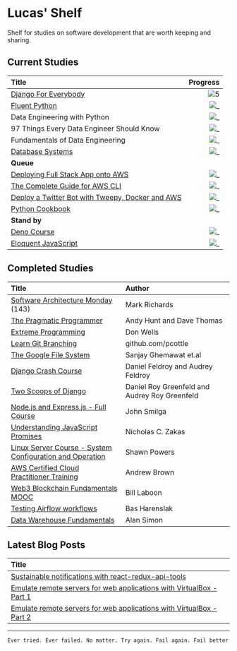 # Lucas' Shelf

Shelf for studies on software development that are worth keeping and sharing.

## Current Studies

|Title|Progress|
|:---|---:|
| [Django For Everybody](https://www.youtube.com/watch?v=o0XbHvKxw7Y&ab_channel=freeCodeCamp.org) | ![5](https://progress-bar.dev/65/?title=12:03:30\/18:40:43&color=babaca&width=120) |
| [Fluent Python](https://github.com/fluentpython/example-code-2e) | ![_](https://progress-bar.dev/55/?title=pg.398\/711&color=babaca&width=120) |
| Data Engineering with Python | ![_](https://progress-bar.dev/10/?title=pg.36\/345&color=babaca&width=120) |
| 97 Things Every Data Engineer Should Know | ![_](https://progress-bar.dev/8/?title=pg.21\/222&color=babaca&width=120) |
| Fundamentals of Data Engineering | ![_](https://progress-bar.dev/3/?title=pg.18\/544&color=babaca&width=120) |
| [Database Systems](https://www.youtube.com/watch?v=4cWkVbC2bNE) | ![_](https://progress-bar.dev/2/?title=00:29:11\/17:07:41&color=babaca&width=120) |
|**Queue**||
|[Deploying Full Stack App onto AWS](https://www.youtube.com/watch?v=NjYsXuSBZ5U&t=145&ab_channel=SanjeevThiyagarajan) | ![_](https://progress-bar.dev/0/?title=0:00:00\/1:42:39&color=babaca&width=120)|
| [The Complete Guide for AWS CLI](https://www.youtube.com/watch?v=PWAnY-w1SGQ&ab_channel=SanjeevThiyagarajan) | ![_](https://progress-bar.dev/0/?title=0:00:00\/1:00:59&color=babaca&width=120) |
| [Deploy a Twitter Bot with Tweepy, Docker and AWS](https://realpython.com/twitter-bot-python-tweepy/) | ![_](https://progress-bar.dev/0/?title=0\/100&color=babaca&width=120) |
| [Python Cookbook](https://github.com/CavalcanteLucas/cookbook/blob/master/Python_Cookbook_3rd_Edition.pdf) | ![_](https://progress-bar.dev/26/?title=pg.175\/664&color=babaca&width=120) |
|**Stand by**||
| [Deno Course](https://www.youtube.com/watch?v=TQUy8ENesGY&ab_channel=freeCodeCamp.org) | ![_](https://progress-bar.dev/17/?title=01:06:50\/6:23:06&color=babaca&width=120) |
| [Eloquent JavaScript](https://eloquentjavascript.net/) | ![_](https://progress-bar.dev/0/?title=chap.1\/21&color=babaca&width=120) |

## Completed Studies

|Title|Author
|:---|:---|
| [Software Architecture Monday](https://www.youtube.com/playlist?list=PLdsOZAx8I5umhnn5LLTNJbFgwA3xbycar) (143) | Mark Richards |
[The Pragmatic Programmer](https://github.com/PegasusWang/books-1/raw/master/software-development/The%20Pragmatic%20Programmer.pdf) | Andy Hunt and Dave Thomas |
[Extreme Programming](http://www.extremeprogramming.org/index.html) | Don Wells |
[Learn Git Branching](https://learngitbranching.js.org) | github.com/pcottle |
[The Google File System](https://static.googleusercontent.com/media/research.google.com/en//archive/gfs-sosp2003.pdf) | Sanjay Ghemawat et&#46;al |
[Django Crash Course](https://www.scribd.com/document/459262375/Daniel-Roy-Greenfield-Audrey-Roy-Greenfield-Django-Crash-Course-2020-pdf) | Daniel Feldroy and Audrey Feldroy|
[Two Scoops of Django](https://www.feldroy.com/books/two-scoops-of-django-3-x)| Daniel Roy Greenfeld and Audrey Roy Greenfeld |
[Node.js and Express.js - Full Course](https://www.youtube.com/watch?v=Oe421EPjeBE) | John Smilga |
[Understanding JavaScript Promises](https://cdn.xgqfrms.xyz/promise/understanding-javascript-promises.pdf) | Nicholas C. Zakas |
[Linux Server Course - System Configuration and Operation](https://www.youtube.com/watch?v=WMy3OzvBWc0&ab_channel=freeCodeCamp.org) | Shawn Powers |
[AWS Certified Cloud Practitioner Training](https://www.youtube.com/watch?v=3hLmDS179YE&ab_channel=freeCodeCamp.org) | Andrew Brown |
[Web3 Blockchain Fundamentals MOOC](https://www.youtube.com/watch?v=y8YyZELnVaw&list=PLxVihxZC42nF_MCN9PTvZMIifRjx9cZ2J&index=1&ab_channel=Web3Foundation) | Bill Laboon |
| [Testing Airflow workflows](https://www.youtube.com/watch?v=ANJnYbLwLjE) | Bas Harenslak |
| [Data Warehouse Fundamentals](https://www.udemy.com/course/data-warehouse-fundamentals-for-beginners/) | Alan Simon |

## Latest Blog Posts

| Title |
|:---|
|[Sustainable notifications with react-redux-api-tools](https://labcodes.com.br/blog/en-us/development/messaging-with-react-redux-api-tools/)|
|[Emulate remote servers for web applications with VirtualBox - Part 1](https://labcodes.com.br/blog/en-us/development/emulate-remote-servers-web-applications-virtualbox-part-1/)|
|[Emulate remote servers for web applications with VirtualBox - Part 2](https://labcodes.com.br/blog/en-us/development/emulate-remote-servers-web-applications-virtualbox-part-2/)|

---

```bash
Ever tried. Ever failed. No matter. Try again. Fail again. Fail better.
```
